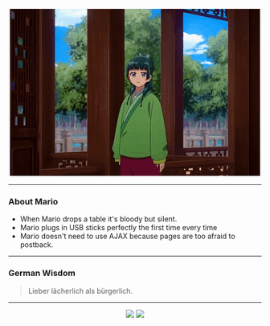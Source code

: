 <p align="center">
  <img src="assets/maomao.gif" />
</p>

---

### About Mario
- When Mario drops a table it's bloody but silent.
- Mario plugs in USB sticks perfectly the first time every time
- Mario doesn't need to use AJAX because pages are too afraid to postback.

---

### German Wisdom
> Lieber lächerlich als bürgerlich.

---

<p align="center">
  <a>
    <img height="180em" src="https://github-readme-stats-eight-theta.vercel.app/api?username=Torfkopp&show_icons=true&theme=dark&include_all_commits=true&count_private=true"/>
  </a>
  <a href="https://github.com/Torfkopp?tab=repositories">
    <img height="180em" src="https://github-readme-stats-eight-theta.vercel.app/api/top-langs/?username=torfkopp&layout=compact&theme=dark&langs_count=8&hide=java"/>
  </a>
</p>
